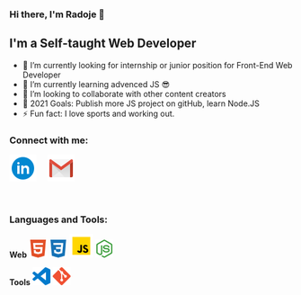 ### Hi there, I'm Radoje 👋

## I'm a Self-taught Web Developer
- 🔭 I’m currently looking for internship or junior position for Front-End Web Developer
- 🌱 I’m currently learning advenced JS 😎
- 🤝 I’m looking to collaborate with other content creators
- 🥅 2021 Goals: Publish more JS project on gitHub, learn Node.JS
- ⚡ Fun fact: I love sports and working out.

### Connect with me:
<p align="left">
<a href="https://www.linkedin.com/in/radoje-jezdic-41910217a/">
  <img src="https://github.com/sarthak77/sarthak77/blob/master/icons/icons8-linkedin-circled-48.png" alt="LinkedIn"></a> &nbsp; &nbsp;
<a href="mailto:webdevradoje@gmail.com">
  <img src="https://github.com/sarthak77/sarthak77/blob/master/icons/icons8-gmail-48.png" alt="Gmail"></a> &nbsp; &nbsp;
</p>
<br />

### Languages and Tools:

**Web** 
<img height="32" width="32" src="https://github.com/OddMagnet/OddMagnet/blob/master/icons/html5.svg" />
<img height="32" width="32" src="https://github.com/OddMagnet/OddMagnet/blob/master/icons/css3.svg" />
<img height="42" width="42" src="https://github.com/Jezda1337/jezda1337/blob/main/js.svg" />
<img height="32" width="32" src="https://github.com/OddMagnet/OddMagnet/blob/master/icons/node-dot-js.svg" />

**Tools**
<img height="32" width="32" src="https://github.com/OddMagnet/OddMagnet/blob/master/icons/visualstudiocode.svg" />
<img height="32" width="32" src="https://github.com/OddMagnet/OddMagnet/blob/master/icons/git.svg" />
